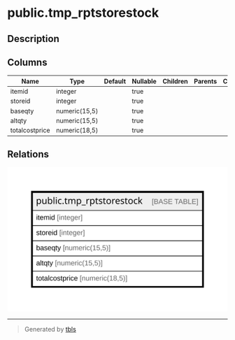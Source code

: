 # public.tmp_rptstorestock

## Description

## Columns

| Name | Type | Default | Nullable | Children | Parents | Comment |
| ---- | ---- | ------- | -------- | -------- | ------- | ------- |
| itemid | integer |  | true |  |  |  |
| storeid | integer |  | true |  |  |  |
| baseqty | numeric(15,5) |  | true |  |  |  |
| altqty | numeric(15,5) |  | true |  |  |  |
| totalcostprice | numeric(18,5) |  | true |  |  |  |

## Relations

![er](public.tmp_rptstorestock.svg)

---

> Generated by [tbls](https://github.com/k1LoW/tbls)
